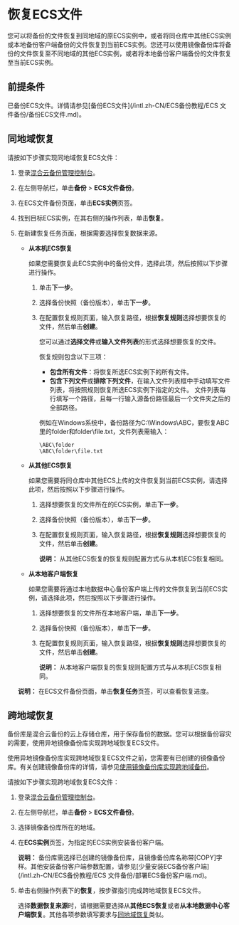 # 恢复ECS文件

您可以将备份的文件恢复到同地域的原ECS实例中，或者将同仓库中其他ECS实例或本地备份客户端备份的文件恢复到当前ECS实例。您还可以使用镜像备份库将备份的文件恢复至不同地域的其他ECS实例，或者将本地备份客户端备份的文件恢复至当前ECS实例。

## 前提条件

已备份ECS文件。详情请参见[备份ECS文件](/intl.zh-CN/ECS备份教程/ECS 文件备份/备份ECS文件.md)。

## 同地域恢复

请按如下步骤实现同地域恢复ECS文件：

1.  登录[混合云备份管理控制台](https://hbr.console.aliyun.com)。

2.  在左侧导航栏，单击**备份** \> **ECS文件备份**。

3.  在ECS文件备份页面，单击**ECS实例**页签。

4.  找到目标ECS实例，在其右侧的操作列表，单击**恢复**。

5.  在新建恢复任务页面，根据需要选择恢复数据来源。

    -   **从本机ECS恢复**

        如果您需要恢复此ECS实例中的备份文件，选择此项，然后按照以下步骤进行操作。

        1.  单击**下一步**。
        2.  选择备份快照（备份版本），单击**下一步**。
        3.  在配置恢复规则页面，输入恢复路径，根据**恢复规则**选择想要恢复的文件，然后单击**创建**。

            您可以通过**选择文件**或**输入文件列表**的形式选择想要恢复的文件。

            恢复规则包含以下三项：

            -   **包含所有文件**：将恢复所选ECS实例下的所有文件。
            -   **包含下列文件**或**排除下列文件**，在输入文件列表框中手动填写文件列表，将按照规则恢复所选ECS实例下指定的文件。
            文件列表每行填写一个路径，且每一行输入源备份路径最后一个文件夹之后的全部路径。

            例如在Windows系统中，备份路径为C:\\Windows\\ABC，要恢复ABC里的folder和folder\\file.txt，文件列表需输入：

            ```
            \ABC\folder
            \ABC\folder\file.txt
            ```

    -   **从其他ECS恢复**

        如果您需要将同仓库中其他ECS上传的文件恢复到当前ECS实例，请选择此项，然后按照以下步骤进行操作。

        1.  选择想要恢复的文件所在的ECS实例，单击**下一步**。
        2.  选择备份快照（备份版本），单击**下一步**。
        3.  在配置恢复规则页面，输入恢复路径，根据**恢复规则**选择想要恢复的文件，然后单击**创建**。

            **说明：** 从其他ECS恢复的恢复规则配置方式与从本机ECS恢复相同。

    -   **从本地客户端恢复**

        如果您需要将通过本地数据中心备份客户端上传的文件恢复到当前ECS实例，请选择此项，然后按照以下步骤进行操作。

        1.  选择想要恢复的文件所在本地客户端，单击**下一步**。
        2.  选择备份快照（备份版本），单击**下一步**。
        3.  在配置恢复规则页面，输入恢复路径，根据**恢复规则**选择想要恢复的文件，然后单击**创建**。

            **说明：** 从本地客户端恢复的恢复规则配置方式与从本机ECS恢复相同。

    **说明：** 在ECS文件备份页面，单击**恢复任务**页签，可以查看恢复进度。


## 跨地域恢复

备份库是混合云备份的云上存储仓库，用于保存备份的数据。您可以根据备份容灾的需要，使用异地镜像备份库实现跨地域恢复ECS文件。

使用异地镜像备份库实现跨地域恢复ECS文件之前，您需要有已创建的镜像备份库。有关创建镜像备份库的详情，请参见[使用镜像备份库实现跨地域备份](/intl.zh-CN/异地备份/使用镜像备份库实现跨地域备份.md)。

请按如下步骤实现跨地域恢复ECS文件：

1.  登录[混合云备份管理控制台](https://hbr.console.aliyun.com)。

2.  在左侧导航栏，单击**备份** \> **ECS文件备份**。

3.  选择镜像备份库所在的地域。

4.  在**ECS实例**页签，为指定的ECS实例安装备份客户端。

    **说明：** 备份库需选择已创建的镜像备份库，且镜像备份库名称带\[COPY\]字样。其他安装备份客户端参数配置，请参见[少量安装ECS备份客户端](/intl.zh-CN/ECS备份教程/ECS 文件备份/部署ECS备份客户端.md)。

5.  单击右侧操作列表下的**恢复**，按步骤指引完成跨地域恢复ECS文件。

    选择**数据恢复来源**时，请根据需要选择从**其他ECS恢复**或者**从本地数据中心客户端恢复**。其他各项参数填写要求与[同地域恢复](#section_5zd_whs_08i)类似。


